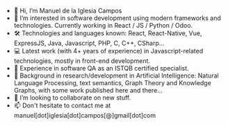 - 👋 Hi, I’m Manuel de la Iglesia Campos
- 👀 I’m interested in software development using modern frameworks and technologies. Currently working in React / JS / Python / Odoo.
- 🛠️ Technologies and languages known: React, React-Native, Vue, ExpressJS, Java, Javascript, PHP, C, C++, CSharp...
- 💻 Latest work (with 4+ years of experience) in Javascript-related technologies, mostly in front-end development.
- 🔎 Experience in software QA as an ISTQB certified specialist.
- 📖 Background in research/development in Artificial Intelligence: Natural Language Processing, text semantics, Graph Theory and Knowledge Graphs, with some work published here and there...
- 🌱 I’m looking to collaborate on new stuff.
- 📫 Don't hesitate to contact me at manuel[dot]iglesia[dot]campos[@]gmail[dot]com

<!---
manuel-delaiglesia/manuel-delaiglesia is a ✨ special ✨ repository because its `README.md` (this file) appears on your GitHub profile.
You can click the Preview link to take a look at your changes.
--->
